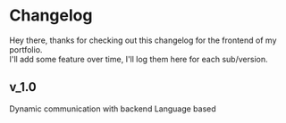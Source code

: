 # Changelog
Hey there, thanks for checking out this changelog for the frontend of my portfolio.  
I'll add some feature over time, I'll log them here for each sub/version. 
## v_1.0
Dynamic communication with backend
Language based